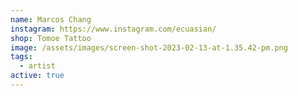 ```yaml
---
name: Marcos Chang
instagram: https://www.instagram.com/ecuasian/
shop: Tomoe Tattoo
image: /assets/images/screen-shot-2023-02-13-at-1.35.42-pm.png
tags:
  - artist
active: true
---
```

